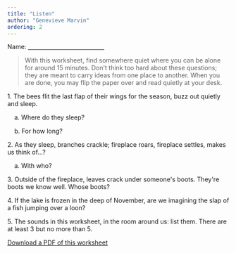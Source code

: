 ```yaml
---
title: "Listen"
author: "Genevieve Marvin"
ordering: 2
---
```


Name: <ins>&nbsp;&nbsp;&nbsp;&nbsp;&nbsp;&nbsp;&nbsp;&nbsp;&nbsp;&nbsp;&nbsp;&nbsp;&nbsp;&nbsp;&nbsp;&nbsp;&nbsp;&nbsp;&nbsp;&nbsp;&nbsp;&nbsp;&nbsp;&nbsp;&nbsp;&nbsp;&nbsp;&nbsp;&nbsp;&nbsp;&nbsp;&nbsp;&nbsp;&nbsp;&nbsp;&nbsp;&nbsp;&nbsp;&nbsp;&nbsp;&nbsp;&nbsp;&nbsp;&nbsp;</ins>

> With this worksheet, find somewhere quiet where you can be alone for around 15 minutes. Don't think too hard about these questions; they are meant to carry ideas from one place to another. When you are done, you may flip the paper over and read quietly at your desk.

1. The bees flit the last flap of their wings for the season, buzz out quietly and sleep.

&nbsp;&nbsp;&nbsp;&nbsp;a. Where do they sleep?

&nbsp;&nbsp;&nbsp;&nbsp;b. For how long?

2. As they sleep, branches crackle; fireplace roars, fireplace settles, makes us think of...?

&nbsp;&nbsp;&nbsp;&nbsp;a. With who?

3. Outside of the fireplace, leaves crack under someone's boots. They're boots we know well. Whose boots?

4. If the lake is frozen in the deep of November, are we imagining the slap of a fish jumping over a loon?

5. The sounds in this worksheet, in the room around us: list them. There are at least 3 but no more than 5.

[Download a PDF of this worksheet](/assets/zine/z5/Listen-Genevieve-Marvin.pdf)
